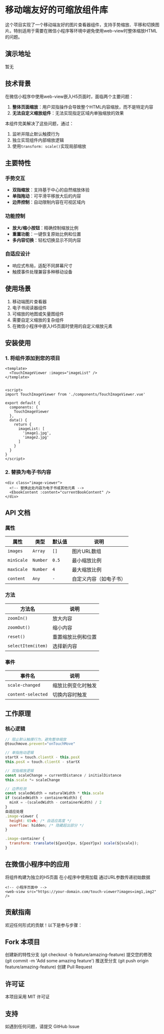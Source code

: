 # 移动端友好的可缩放组件库

这个项目实现了一个移动端友好的图片查看器组件，支持手势缩放、平移和切换图片。特别适用于需要在微信小程序等环境中避免使用web-view时整体缩放HTML的问题。

## 演示地址
暂无
## 技术背景

在微信小程序中使用web-view嵌入H5页面时，面临两个主要问题：
1. **整体页面缩放**：用户双指操作会导致整个HTML内容缩放，而不是特定内容
2. **无法自定义缩放组件**：无法实现指定区域内单独缩放的效果

本组件完美解决了这些问题，通过：

1. 监听并阻止默认触摸行为
2. 独立实现组件内部缩放逻辑
3. 使用`transform: scale()`实现局部缩放

## 主要特性

### 手势交互
- **双指缩放**：支持基于中心的自然缩放体验
- **单指拖动**：可平滑平移放大后的内容
- **边界控制**：自动限制内容在可视区域内

### 功能控制
- **放大/缩小按钮**：精确控制缩放比例
- **重置功能**：一键恢复原始比例和位置
- **多内容切换**：轻松切换显示不同内容

### 自适应设计
- 响应式布局，适配不同屏幕尺寸
- 触摸事件处理兼容多种移动设备

## 使用场景

1. 移动端图片查看器
2. 电子书阅读器组件
3. 可缩放的地图或矢量图组件
4. 需要自定义缩放的复杂组件
5. 在微信小程序中嵌入H5页面时使用的自定义缩放元素

## 安装使用

### 1. 将组件添加到您的项目

```vue
<template>
  <TouchImageViewer :images="imageList" />
</template>


<script>
import TouchImageViewer from './components/TouchImageViewer.vue'

export default {
  components: {
    TouchImageViewer
  },
  data() {
    return {
      imageList: [
        'image1.jpg',
        'image2.jpg'
      ]
    }
  }
}
</script>
```
### 2. 替换为电子书内容

```vue
<div class="image-viewer">
  <!-- 替换此处内容为电子书或其他元素 -->
  <EbookContent :content="currentBookContent" />
</div>
```

## API 文档

### 属性

| 属性 | 类型 | 默认值 | 说明 |
|------|------|--------|------|
| `images` | `Array` | `[]` | 图片URL数组 |
| `minScale` | `Number` | `0.5` | 最小缩放比例 |
| `maxScale` | `Number` | `4` | 最大缩放比例 |
| `content` | `Any` | `-` | 自定义内容（如电子书） |

### 方法

| 方法名 | 说明 |
|--------|------|
| `zoomIn()` | 放大内容 |
| `zoomOut()` | 缩小内容 |
| `reset()` | 重置缩放比例和位置 |
| `selectItem(item)` | 选择新内容 |

### 事件

| 事件名 | 说明 |
|--------|------|
| `scale-changed` | 缩放比例变化时触发 |
| `content-selected` | 切换内容时触发 |
## 工作原理
### 核心逻辑
```javascript
// 阻止默认触摸行为，避免整体缩放
@touchmove.prevent="onTouchMove"

// 单指拖动逻辑
startX = touch.clientX - this.posX
this.posX = touch.clientX - startX

// 双指缩放逻辑
const scaleChange = currentDistance / initialDistance
this.scale *= scaleChange

// 边界检测
const scaledWidth = naturalWidth * this.scale
if (scaledWidth > containerWidth) {
  minX = -(scaledWidth - containerWidth) / 2
}
自适应处理
.image-viewer {
  height: 65vh; /* 自适应高度 */
  overflow: hidden; /* 隐藏超出部分 */
}

.image-container {
  transform: translate(${posX}px, ${posY}px) scale(${scale});
}
```
## 在微信小程序中的应用

将组件构建为独立的H5页面
在小程序中使用<web-view>加载
通过URL参数传递初始数据
```vue
<!-- 小程序页面中 -->
<web-view src="https://your-domain.com/touch-viewer?images=img1,img2" />
```
## 贡献指南
欢迎任何形式的贡献！以下是参与步骤：

## Fork 本项目
创建新的特性分支 (git checkout -b feature/amazing-feature)
提交您的修改 (git commit -m 'Add some amazing feature')
推送至分支 (git push origin feature/amazing-feature)
创建 Pull Request
## 许可证
本项目采用 MIT 许可证

## 支持
如遇到任何问题，请提交 GitHub Issue
